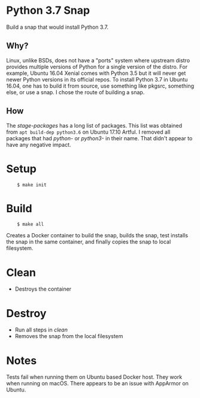 # Python 3.7 Snap

Build a snap that would install Python 3.7.

## Why?

Linux, unlike BSDs, does not have a "ports" system where upstream distro
provides multiple versions of Python for a single version of the distro. For
example, Ubuntu 16.04 Xenial comes with Python 3.5 but it will never get newer
Python versions in its official repos. To install Python 3.7 in Ubuntu 16.04,
one has to build it from source, use something like pkgsrc, something else, or
use a snap. I chose the route of building a snap.

## How

The *stage-packages* has a long list of packages. This list was obtained from
``apt build-dep python3.6`` on Ubuntu 17.10 Artful. I removed all packages that
had *python-* or *python3-* in their name. That didn't appear to have any
negative impact.

# Setup

        $ make init

# Build

        $ make all

Creates a Docker container to build the snap, builds the snap, test installs
the snap in the same container, and finally copies the snap to local
filesystem.

# Clean

* Destroys the container

# Destroy

* Run all steps in *clean*
* Removes the snap from the local filesystem

# Notes

Tests fail when running them on Ubuntu based Docker host. They work when
running on macOS. There appears to be an issue with AppArmor on Ubuntu.
